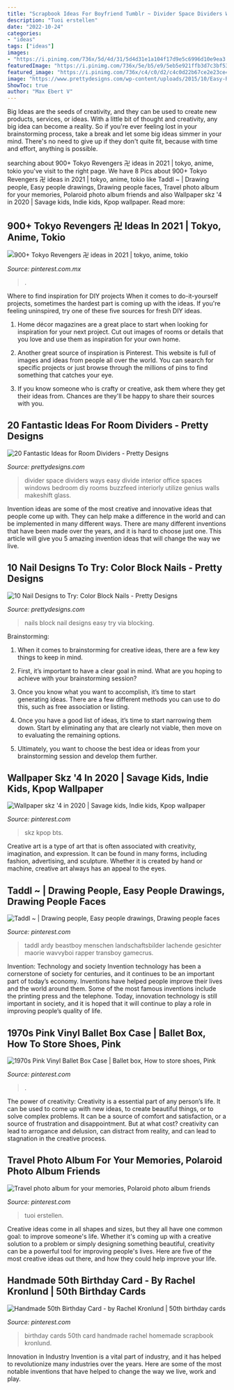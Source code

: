 ```yaml
---
title: "Scrapbook Ideas For Boyfriend Tumblr ~ Divider Space Dividers Ways Easy Divide Interior Office Spaces Windows Bedroom Diy Rooms Buzzfeed Interiorly Utilize Genius Walls Makeshift Glass"
description: "Tuoi erstellen"
date: "2022-10-24"
categories:
- "ideas"
tags: ["ideas"]
images:
- "https://i.pinimg.com/736x/5d/4d/31/5d4d31e1a104f17d9e5c6996d10e9ea3.jpg"
featuredImage: "https://i.pinimg.com/736x/5e/b5/e9/5eb5e921ffb3d7c3bf535df25ae5f129.jpg"
featured_image: "https://i.pinimg.com/736x/c4/c0/d2/c4c0d22b67ce2e23ce488714751aa291--th-birthday-cards-scrapbooking.jpg"
image: "https://www.prettydesigns.com/wp-content/uploads/2015/10/Easy-Room-Divider.jpg"
ShowToc: true
author: "Max Ebert V"
---
```



Big Ideas are the seeds of creativity, and they can be used to create new products, services, or ideas. With a little bit of thought and creativity, any big idea can become a reality. So if you're ever feeling lost in your brainstorming process, take a break and let some big ideas simmer in your mind. There's no need to give up if they don't quite fit, because with time and effort, anything is possible.

	

		
searching about 900+ Tokyo Revengers 卍 ideas in 2021 | tokyo, anime, tokio you've visit to the right page. We have 8 Pics about 900+ Tokyo Revengers 卍 ideas in 2021 | tokyo, anime, tokio like Taddl ~ | Drawing people, Easy people drawings, Drawing people faces, Travel photo album for your memories, Polaroid photo album friends and also Wallpaper skz &#039;4 in 2020 | Savage kids, Indie kids, Kpop wallpaper. Read more:
		
    
## 900+ Tokyo Revengers 卍 Ideas In 2021 | Tokyo, Anime, Tokio

<img loading=lazy src="https://i.pinimg.com/474x/e9/42/c5/e942c535f1c90115b6196861e9f9bdc2.jpg" onerror="this.onerror=null;this.src='https://tse4.mm.bing.net/th?id=OIP.IvxIBtmtdKx1S4e1LvYBowAAAA&amp;pid=15.1';" alt="900+ Tokyo Revengers 卍 ideas in 2021 | tokyo, anime, tokio">

_Source: pinterest.com.mx_

>. 

	

Where to find inspiration for DIY projects
When it comes to do-it-yourself projects, sometimes the hardest part is coming up with the ideas. If you're feeling uninspired, try one of these five sources for fresh DIY ideas.
1. Home décor magazines are a great place to start when looking for inspiration for your next project. Cut out images of rooms or details that you love and use them as inspiration for your own home.

2. Another great source of inspiration is Pinterest. This website is full of images and ideas from people all over the world. You can search for specific projects or just browse through the millions of pins to find something that catches your eye.

3. If you know someone who is crafty or creative, ask them where they get their ideas from. Chances are they'll be happy to share their sources with you.


    
## 20 Fantastic Ideas For Room Dividers - Pretty Designs

<img loading=lazy src="https://www.prettydesigns.com/wp-content/uploads/2015/10/Easy-Room-Divider.jpg" onerror="this.onerror=null;this.src='https://tse2.mm.bing.net/th?id=OIP._BGuIB_-2OIOFckpTUuGsQAAAA&amp;pid=15.1';" alt="20 Fantastic Ideas for Room Dividers - Pretty Designs">

_Source: prettydesigns.com_

>divider space dividers ways easy divide interior office spaces windows bedroom diy rooms buzzfeed interiorly utilize genius walls makeshift glass. 

	

Invention ideas are some of the most creative and innovative ideas that people come up with. They can help make a difference in the world and can be implemented in many different ways. There are many different inventions that have been made over the years, and it is hard to choose just one. This article will give you 5 amazing invention ideas that will change the way we live.

    
## 10 Nail Designs To Try: Color Block Nails - Pretty Designs

<img loading=lazy src="https://www.prettydesigns.com/wp-content/uploads/2014/08/Easy-Color-Block-Nails.jpg" onerror="this.onerror=null;this.src='https://tse2.mm.bing.net/th?id=OIP.2A2oUfHKkvcQHGGSQETpRwHaKG&amp;pid=15.1';" alt="10 Nail Designs to Try: Color Block Nails - Pretty Designs">

_Source: prettydesigns.com_

>nails block nail designs easy try via blocking. 

	

Brainstorming:
1. When it comes to brainstorming for creative ideas, there are a few key things to keep in mind.
2. First, it’s important to have a clear goal in mind. What are you hoping to achieve with your brainstorming session?

3. Once you know what you want to accomplish, it’s time to start generating ideas. There are a few different methods you can use to do this, such as free association or listing.

4. Once you have a good list of ideas, it’s time to start narrowing them down. Start by eliminating any that are clearly not viable, then move on to evaluating the remaining options.

5. Ultimately, you want to choose the best idea or ideas from your brainstorming session and develop them further.

    
## Wallpaper Skz &#039;4 In 2020 | Savage Kids, Indie Kids, Kpop Wallpaper

<img loading=lazy src="https://i.pinimg.com/736x/5e/b5/e9/5eb5e921ffb3d7c3bf535df25ae5f129.jpg" onerror="this.onerror=null;this.src='https://tse1.mm.bing.net/th?id=OIP.MajnqR8b3xTNUCvO5ouMogHaNK&amp;pid=15.1';" alt="Wallpaper skz &#039;4 in 2020 | Savage kids, Indie kids, Kpop wallpaper">

_Source: pinterest.com_

>skz kpop bts. 

	

Creative art is a type of art that is often associated with creativity, imagination, and expression. It can be found in many forms, including fashion, advertising, and sculpture. Whether it is created by hand or machine, creative art always has an appeal to the eyes.

    
## Taddl ~ | Drawing People, Easy People Drawings, Drawing People Faces

<img loading=lazy src="https://i.pinimg.com/736x/6c/dc/d7/6cdcd722f3fd18dbf3ac2ea50a9012f3.jpg" onerror="this.onerror=null;this.src='https://tse2.mm.bing.net/th?id=OIP.5Y174A2eDzjOVOVTowX7QwHaNK&amp;pid=15.1';" alt="Taddl ~ | Drawing people, Easy people drawings, Drawing people faces">

_Source: pinterest.com_

>taddl ardy beastboy menschen landschaftsbilder lachende gesichter maorie wavvyboi rapper transboy gamecrus. 

	

Invention: Technology and society
Invention technology has been a cornerstone of society for centuries, and it continues to be an important part of today’s economy. Inventions have helped people improve their lives and the world around them. Some of the most famous inventions include the printing press and the telephone. Today, innovation technology is still important in society, and it is hoped that it will continue to play a role in improving people’s quality of life.

    
## 1970s Pink Vinyl Ballet Box Case | Ballet Box, How To Store Shoes, Pink

<img loading=lazy src="https://i.pinimg.com/736x/a7/27/78/a727782bfa201db4dfc389b8063f3318.jpg" onerror="this.onerror=null;this.src='https://tse2.mm.bing.net/th?id=OIP.Km71fJMHkVIKcEiCZd4DKwHaJ3&amp;pid=15.1';" alt="1970s Pink Vinyl Ballet Box Case | Ballet box, How to store shoes, Pink">

_Source: pinterest.com_

>. 

	

The power of creativity:
Creativity is a essential part of any person’s life. It can be used to come up with new ideas, to create beautiful things, or to solve complex problems. It can be a source of comfort and satisfaction, or a source of frustration and disappointment. But at what cost? creativity can lead to arrogance and delusion, can distract from reality, and can lead to stagnation in the creative process.

    
## Travel Photo Album For Your Memories, Polaroid Photo Album Friends

<img loading=lazy src="https://i.pinimg.com/736x/5d/4d/31/5d4d31e1a104f17d9e5c6996d10e9ea3.jpg" onerror="this.onerror=null;this.src='https://tse4.mm.bing.net/th?id=OIP.8LlUUGlRh7NE-Cj2oJ6suwHaHa&amp;pid=15.1';" alt="Travel photo album for your memories, Polaroid photo album friends">

_Source: pinterest.com_

>tuoi erstellen. 

	

Creative ideas come in all shapes and sizes, but they all have one common goal: to improve someone's life. Whether it's coming up with a creative solution to a problem or simply designing something beautiful, creativity can be a powerful tool for improving people's lives. Here are five of the most creative ideas out there, and how they could help improve your life.

    
## Handmade 50th Birthday Card - By Rachel Kronlund | 50th Birthday Cards

<img loading=lazy src="https://i.pinimg.com/736x/c4/c0/d2/c4c0d22b67ce2e23ce488714751aa291--th-birthday-cards-scrapbooking.jpg" onerror="this.onerror=null;this.src='https://tse1.mm.bing.net/th?id=OIP.Q9qh4We3y4cbss0ijS00QwHaJ6&amp;pid=15.1';" alt="Handmade 50th Birthday Card - by Rachel Kronlund | 50th birthday cards">

_Source: pinterest.com_

>birthday cards 50th card handmade rachel homemade scrapbook kronlund. 

	

Innovation in Industry
Invention is a vital part of industry, and it has helped to revolutionize many industries over the years. Here are some of the most notable inventions that have helped to change the way we live, work and play.


